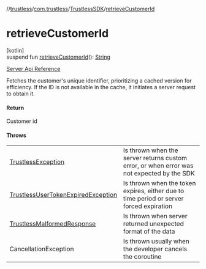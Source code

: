 //[trustless](../../../index.md)/[com.trustless](../index.md)/[TrustlessSDK](index.md)/[retrieveCustomerId](retrieve-customer-id.md)

# retrieveCustomerId

[kotlin]\
suspend fun [retrieveCustomerId](retrieve-customer-id.md)(): [String](https://kotlinlang.org/api/latest/jvm/stdlib/kotlin/-string/index.html)

[Server Api Reference](https://developer.finto.io/docs/apis/kyc#/Customers/Get%20Customer%20Status)

Fetches the customer's unique identifier, prioritizing a cached version for efficiency. If the ID is not available in the cache, it initiates a server request to obtain it.

#### Return

Customer id

#### Throws

| | |
|---|---|
| [TrustlessException](../../com.trustless.exceptions/-trustless-exception/index.md) | Is thrown when the server returns custom error, or when error was not expected by the SDK |
| [TrustlessUserTokenExpiredException](../../com.trustless.exceptions/-trustless-user-token-expired-exception/index.md) | Is thrown when the token expires, either due to time period or server forced expiration |
| [TrustlessMalformedResponse](../../com.trustless.exceptions/-trustless-malformed-response/index.md) | Is thrown when server returned unexpected format of the data |
| CancellationException | Is thrown usually when the developer cancels the coroutine |
